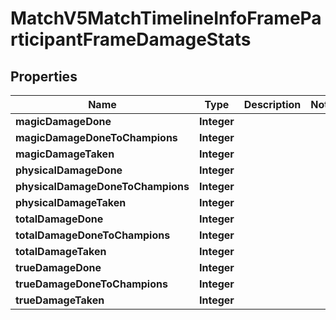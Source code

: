 

# MatchV5MatchTimelineInfoFrameParticipantFrameDamageStats


## Properties

| Name | Type | Description | Notes |
|------------ | ------------- | ------------- | -------------|
|**magicDamageDone** | **Integer** |  |  |
|**magicDamageDoneToChampions** | **Integer** |  |  |
|**magicDamageTaken** | **Integer** |  |  |
|**physicalDamageDone** | **Integer** |  |  |
|**physicalDamageDoneToChampions** | **Integer** |  |  |
|**physicalDamageTaken** | **Integer** |  |  |
|**totalDamageDone** | **Integer** |  |  |
|**totalDamageDoneToChampions** | **Integer** |  |  |
|**totalDamageTaken** | **Integer** |  |  |
|**trueDamageDone** | **Integer** |  |  |
|**trueDamageDoneToChampions** | **Integer** |  |  |
|**trueDamageTaken** | **Integer** |  |  |




